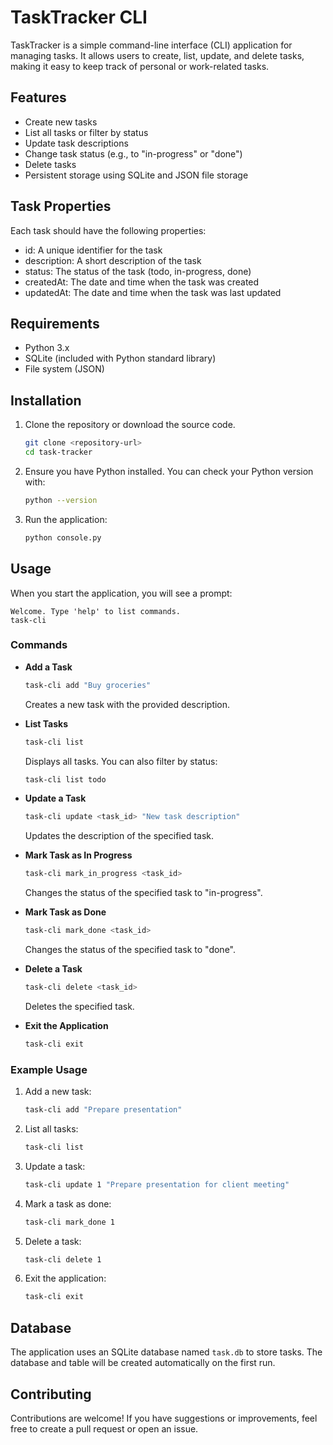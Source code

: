 # TaskTracker CLI

TaskTracker is a simple command-line interface (CLI) application for managing tasks. It allows users to create, list, update, and delete tasks, making it easy to keep track of personal or work-related tasks.

## Features

- Create new tasks
- List all tasks or filter by status
- Update task descriptions
- Change task status (e.g., to "in-progress" or "done")
- Delete tasks
- Persistent storage using SQLite and JSON file storage

## Task Properties
Each task should have the following properties:

- id: A unique identifier for the task
- description: A short description of the task
- status: The status of the task (todo, in-progress, done)
- createdAt: The date and time when the task was created
- updatedAt: The date and time when the task was last updated

## Requirements

- Python 3.x
- SQLite (included with Python standard library)
- File system (JSON)

## Installation

1. Clone the repository or download the source code.

   ```bash
   git clone <repository-url>
   cd task-tracker
   ```

2. Ensure you have Python installed. You can check your Python version with:

   ```bash
   python --version
   ```

3. Run the application:

   ```bash
   python console.py
   ```

## Usage

When you start the application, you will see a prompt:

```
Welcome. Type 'help' to list commands.
task-cli 
```

### Commands

- **Add a Task**
  ```bash
  task-cli add "Buy groceries"
  ```
  Creates a new task with the provided description.

- **List Tasks**
  ```bash
  task-cli list
  ```
  Displays all tasks. You can also filter by status:
  ```bash
  task-cli list todo
  ```

- **Update a Task**
  ```bash
  task-cli update <task_id> "New task description"
  ```
  Updates the description of the specified task.

- **Mark Task as In Progress**
  ```bash
  task-cli mark_in_progress <task_id>
  ```
  Changes the status of the specified task to "in-progress".

- **Mark Task as Done**
  ```bash
  task-cli mark_done <task_id>
  ```
  Changes the status of the specified task to "done".

- **Delete a Task**
  ```bash
  task-cli delete <task_id>
  ```
  Deletes the specified task.

- **Exit the Application**
  ```bash
  task-cli exit
  ```

### Example Usage

1. Add a new task:
   ```bash
   task-cli add "Prepare presentation"
   ```

2. List all tasks:
   ```bash
   task-cli list
   ```

3. Update a task:
   ```bash
   task-cli update 1 "Prepare presentation for client meeting"
   ```

4. Mark a task as done:
   ```bash
   task-cli mark_done 1
   ```

5. Delete a task:
   ```bash
   task-cli delete 1
   ```

6. Exit the application:
   ```bash
   task-cli exit
   ```

## Database

The application uses an SQLite database named `task.db` to store tasks. The database and table will be created automatically on the first run.

## Contributing

Contributions are welcome! If you have suggestions or improvements, feel free to create a pull request or open an issue.
